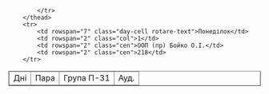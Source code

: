 <html lang="en">
<head>
    <meta charset="UTF-8">
    <meta name="viewport" content="width=device-width, initial-scale=1.0">
    <title РОЗКЛАД П-31> </title>
    <link rel="stylesheet" href="css.css">
</head>
<body>
    <table border="" class="ST">
        <thead>
            <tr>
                <td class="center">
                    Дні
                </td>
                <td>
                    Пара
                </td>
                <td>
                    Група П-31
                </td>
                <td>
                    Ауд.
                </td>
                
            </tr>
        </thead>
        <tr>
            <td rowspan="7" class="day-cell rotare-text">Понеділок</td>
            <td rowspan="2" class="col">1</td>
            <td rowspan="2" class="cen">ООП (пр) Бойко О.І.</td>
            <td rowspan="2" class="cen">218</td>
        </tr>
        
</body>
</html> 
